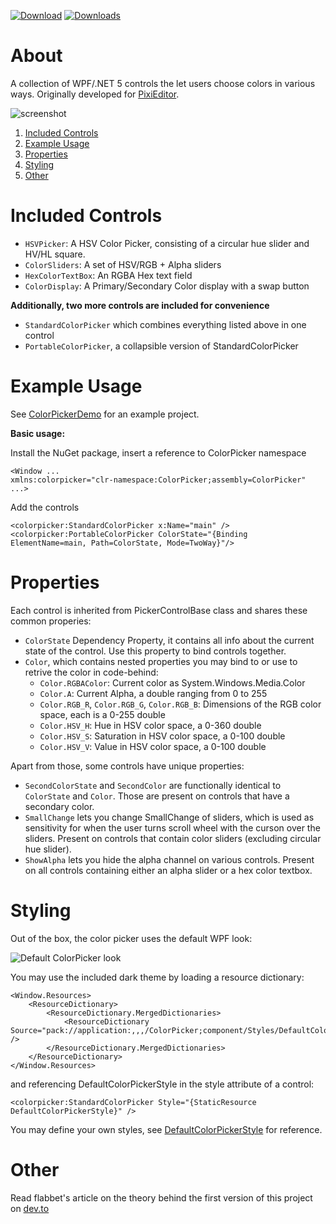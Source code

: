 [![Download](https://img.shields.io/badge/nuget-download-blue)](https://www.nuget.org/packages/PixiEditor.ColorPicker/)
[![Downloads](https://img.shields.io/nuget/dt/PixiEditor.ColorPicker)](https://www.nuget.org/packages/PixiEditor.ColorPicker/)

# About

A collection of WPF/.NET 5 controls the let users choose colors in various ways. 
Originally developed for [PixiEditor](https://github.com/PixiEditor/PixiEditor).

![screenshot](https://i.imgur.com/C6m5YWI.png)

1. [Included Controls](#controls)
1. [Example Usage](#example)
1. [Properties](#properties)
1. [Styling](#styling)
1. [Other](#other)

# Included Controls<a name="controls">

- `HSVPicker`: A HSV Color Picker, consisting of a circular hue slider and HV/HL square.
- `ColorSliders`: A set of HSV/RGB + Alpha sliders
- `HexColorTextBox`: An RGBA Hex text field
- `ColorDisplay`: A Primary/Secondary Color display with a swap button

**Additionally, two more controls are included for convenience**

- `StandardColorPicker` which combines everything listed above in one control
- `PortableColorPicker`, a collapsible version of StandardColorPicker

# Example Usage<a name="example">

See [ColorPickerDemo](https://github.com/PixiEditor/ColorPicker/tree/3-0-0/ColorPickerDemo) for an example project.

**Basic usage:**

Install the NuGet package, insert a reference to ColorPicker namespace
```
<Window ...
xmlns:colorpicker="clr-namespace:ColorPicker;assembly=ColorPicker"
...>
```
Add the controls
```
<colorpicker:StandardColorPicker x:Name="main" />
<colorpicker:PortableColorPicker ColorState="{Binding ElementName=main, Path=ColorState, Mode=TwoWay}"/>
```


# Properties<a name="properties">

Each control is inherited from PickerControlBase class and shares these common properies:

- `ColorState` Dependency Property, it contains all info about the current state of the control. Use this property to bind controls together.
- `Color`, which contains nested properties you may bind to or use to retrive the color in code-behind:
    - `Color.RGBAColor`: Current color as System.Windows.Media.Color
    - `Color.A`: Current Alpha, a double ranging from 0 to 255
    - `Color.RGB_R`, `Color.RGB_G`, `Color.RGB_B`: Dimensions of the RGB color space, each is a 0-255 double
    - `Color.HSV_H`: Hue in HSV color space, a 0-360 double 
    - `Color.HSV_S`: Saturation in HSV color space, a 0-100 double
    - `Color.HSV_V`: Value in HSV color space, a 0-100 double

Apart from those, some controls have unique properties:

- `SecondColorState` and `SecondColor` are functionally identical to `ColorState` and `Color`. 
Those are present on controls that have a secondary color.
- `SmallChange` lets you change SmallChange of sliders, which is used as sensitivity for when the user
turns scroll wheel with the curson over the sliders. Present on controls that contain color sliders 
(excluding circular hue slider).
- `ShowAlpha` lets you hide the alpha channel on various controls. 
Present on all controls containing either an alpha slider or a hex color textbox.

# Styling<a name="styling">

Out of the box, the color picker uses the default WPF look:

![Default ColorPicker look](https://i.imgur.com/N2sSQ9X.png)

You may use the included dark theme by loading a resource dictionary:
```
<Window.Resources>
    <ResourceDictionary>
        <ResourceDictionary.MergedDictionaries>
            <ResourceDictionary Source="pack://application:,,,/ColorPicker;component/Styles/DefaultColorPickerStyle.xaml" />
        </ResourceDictionary.MergedDictionaries>
    </ResourceDictionary>
</Window.Resources>
```
and referencing DefaultColorPickerStyle in the style attribute of a control:
```
<colorpicker:StandardColorPicker Style="{StaticResource DefaultColorPickerStyle}" />
```
You may define your own styles, see 
[DefaultColorPickerStyle](https://github.com/PixiEditor/ColorPicker/blob/master/src/ColorPicker/Styles/DefaultColorPickerStyle.xaml) 
for reference.

# Other<a name="other">

Read flabbet's article on the theory behind the first version of this project on [dev.to](https://dev.to/flabbet/how-does-color-pickers-work-1275)